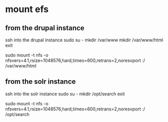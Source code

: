 # mount efs
## from the drupal instance

ssh into the drupal instance
sudo su -
mkdir /var/www
mkdir /var/www/html
exit

sudo mount -t nfs -o nfsvers=4.1,rsize=1048576,hard,timeo=600,retrans=2,noresvport <efs mount point ip>:/ /var/www/html


## from the solr instance

ssh into the solr instance
sudo su -
mkdir /opt/search
exit

sudo mount -t nfs -o nfsvers=4.1,rsize=1048576,hard,timeo=600,retrans=2,noresvport <efs mount point ip>:/ /opt/search

